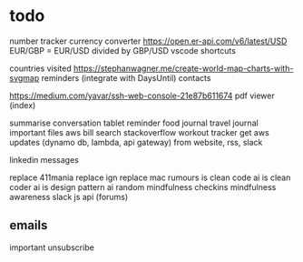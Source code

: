 # todo

number tracker
currency converter https://open.er-api.com/v6/latest/USD
EUR/GBP = EUR/USD divided by GBP/USD
vscode shortcuts

countries visited https://stephanwagner.me/create-world-map-charts-with-svgmap
reminders (integrate with DaysUntil)
contacts

https://medium.com/yavar/ssh-web-console-21e87b611674
pdf viewer (index)

summarise conversation
tablet reminder
food journal
travel journal
important files
aws bill
search stackoverflow
workout tracker
get aws updates (dynamo db, lambda, api gateway) from website, rss, slack

linkedin messages

replace 411mania
replace ign
replace mac rumours
is clean code ai
is clean coder ai
is design pattern ai
random mindfulness checkins
mindfulness awareness
slack js api (forums)

## emails

important
unsubscribe
